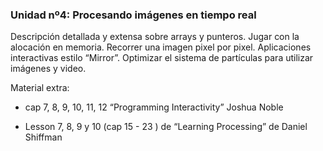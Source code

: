 ### Unidad nº4: Procesando imágenes en tiempo real
Descripción detallada y extensa sobre arrays y punteros. Jugar con la alocación en memoria. Recorrer una imagen pixel por pixel. Aplicaciones interactivas estilo “Mirror”. Optimizar el sistema de partículas para utilizar imágenes y video.

Material extra:

- cap 7, 8, 9, 10, 11, 12 “Programming Interactivity” Joshua Noble
- Lesson 7,  8, 9 y 10 (cap 15 - 23 ) de “Learning Processing” de Daniel Shiffman